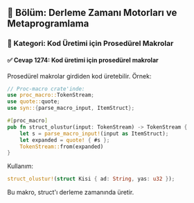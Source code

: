 ## 📘 Bölüm: Derleme Zamanı Motorları ve Metaprogramlama
### 🔹 Kategori: Kod Üretimi için Prosedürel Makrolar
#### ✅ Cevap 1274: Kod üretimi için prosedürel makrolar

Prosedürel makrolar girdiden kod üretebilir. Örnek:

```rust
// Proc-macro crate'inde:
use proc_macro::TokenStream;
use quote::quote;
use syn::{parse_macro_input, ItemStruct};

#[proc_macro]
pub fn struct_olustur(input: TokenStream) -> TokenStream {
    let s = parse_macro_input!(input as ItemStruct);
    let expanded = quote! { #s };
    TokenStream::from(expanded)
}
```

Kullanım:
```rust
struct_olustur!(struct Kisi { ad: String, yas: u32 });
```

Bu makro, struct'ı derleme zamanında üretir.

